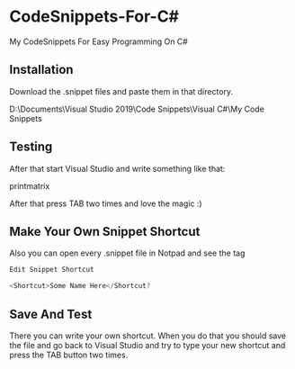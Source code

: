 # CodeSnippets-For-C#
My CodeSnippets For Easy Programming On C#

## Installation

Download the .snippet files and paste them in that directory.

D:\Documents\Visual Studio 2019\Code Snippets\Visual C#\My Code Snippets

## Testing
After that start Visual Studio and write something like that:
 
printmatrix

After that press TAB two times and love the magic :)

## Make Your Own Snippet Shortcut
Also you can open every .snippet file in Notpad and see the tag

```C#
Edit Snippet Shortcut

<Shortcut>Some Name Here</Shortcut?
```

## Save And Test 

There you can write your own shortcut.
When you do that you should save the file and go back to Visual Studio and try to type your new shortcut and press the TAB button two times.